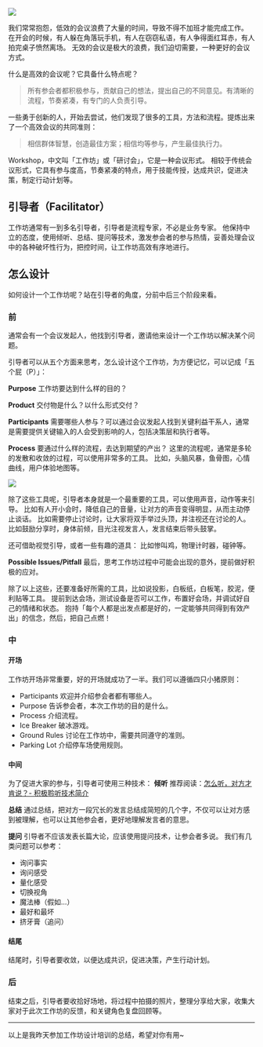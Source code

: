 ![](./_image/2017-03-12-09-03-17.jpg)

我们常常抱怨，低效的会议浪费了大量的时间，导致不得不加班才能完成工作。
在开会的时候，有人躲在角落玩手机，有人在窃窃私语，有人争得面红耳赤，有人拍完桌子愤然离场。
无效的会议是极大的浪费，我们迫切需要，一种更好的会议方式。

什么是高效的会议呢？它具备什么特点呢？
>所有参会者都积极参与，贡献自己的想法，提出自己的不同意见。有清晰的流程，节奏紧凑，有专门的人负责引导。

一些勇于创新的人，开始去尝试，他们发现了很多的工具，方法和流程。提炼出来了一个高效会议的共同准则：
>相信群体智慧，创造最佳方案；相信均等参与，产生最佳执行力。

Workshop，中文叫「工作坊」或「研讨会」，它是一种会议形式。
相较于传统会议形式，它具有参与度高，节奏紧凑的特点，用于技能传授，达成共识，促进决策，制定行动计划等。

## 引导者（Facilitator）
工作坊通常有一到多名引导者，引导者是流程专家，不必是业务专家。
他保持中立的态度，使用倾听、总结、提问等技术，激发参会者的参与热情，妥善处理会议中的各种破坏性行为，把控时间，让工作坊高效有序地进行。

## 怎么设计
如何设计一个工作坊呢？站在引导者的角度，分前中后三个阶段来看。

### 前
通常会有一个会议发起人，他找到引导者，邀请他来设计一个工作坊以解决某个问题。

引导者可以从五个方面来思考，怎么设计这个工作坊，为方便记忆，可以记成「五个屁（P）」：

**Purpose**
工作坊要达到什么样的目的？

**Product**
交付物是什么？以什么形式交付？

**Participants**
需要哪些人参与？可以通过会议发起人找到关键利益干系人，通常是需要提供关键输入的人会受到影响的人，包括决策层和执行者等。

**Process**
要通过什么样的流程，去达到期望的产出？
这里的流程呢，通常是多轮的发散和收敛的过程，可以使用非常多的工具。
比如，头脑风暴，鱼骨图，心情曲线，用户体验地图等。

![](./_image/2017-03-12-09-03-57.jpg)


除了这些工具呢，引导者本身就是一个最重要的工具，可以使用声音，动作等来引导。
比如有人开小会时，降低自己的音量，让对方的声音变得明显，从而主动停止谈话。
比如需要停止讨论时，让大家将双手举过头顶，并注视还在讨论的人。
比如鼓励分享时，身体前倾，目光注视发言人，发言结束后带头鼓掌。

还可借助视觉引导，或者一些有趣的道具：
比如惨叫鸡，物理计时器，碰钟等。

**Possible Issues/Pitfall**
最后，思考工作坊过程中可能会出现的意外，提前做好积极的应对。

除了以上这些，还要准备好所需的工具，比如说投影，白板纸，白板笔，胶泥，便利贴等工具。
提前到达会场，测试设备是否可以工作，布置好会场，并调试好自己的情绪和状态。
抱持「每个人都是出发点都是好的，一定能够共同得到有效产出」的信念，然后，把自己点燃！

### 中
#### 开场
工作坊开场非常重要，好的开场就成功了一半。我们可以遵循四只小猪原则：
* Participants 欢迎并介绍参会者都有哪些人。
* Purpose 告诉参会者，本次工作坊的目的是什么。
* Process 介绍流程。
* Ice Breaker 破冰游戏。
* Ground Rules 讨论在工作坊中，需要共同遵守的准则。
* Parking Lot 介绍停车场使用规则。

#### 中间
为了促进大家的参与，引导者可使用三种技术：
**倾听**
推荐阅读：[怎么听，对方才肯说？- 积极聆听技术简介](http://www.jianshu.com/p/9d7e561af218)

**总结**
通过总结，把对方一段冗长的发言总结成简短的几个字，不仅可以让对方感到被理解，也可以让其他参会者，更好地理解发言者的意思。

**提问**
引导者不应该发表长篇大论，应该使用提问技术，让参会者多说。
我们有几类问题可以参考：
* 询问事实
* 询问感受
* 量化感受
* 切换视角
* 魔法棒（假如...）
* 最好和最坏
* 挤牙膏（追问）

#### 结尾
结尾时，引导者要收敛，以便达成共识，促进决策，产生行动计划。

### 后
结束之后，引导者要收拾好场地，将过程中拍摄的照片，整理分享给大家，收集大家对于此次工作坊的反馈，和关键角色复盘回顾等。

---
以上是我昨天参加工作坊设计培训的总结，希望对你有用~